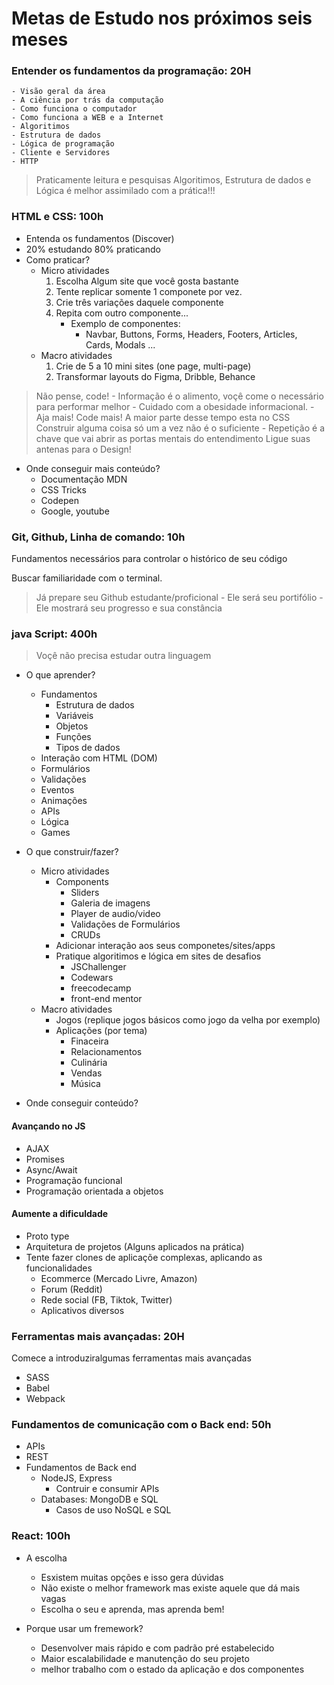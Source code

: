 # Metas de Estudo nos próximos seis meses

### Entender os fundamentos da programação: 20H
    - Visão geral da área
    - A ciência por trás da computação
    - Como funciona o computador 
    - Como funciona a WEB e a Internet
    - Algoritimos
    - Estrutura de dados 
    - Lógica de programação
    - Cliente e Servidores
    - HTTP
     
> Praticamente leitura e pesquisas
> Algoritimos, Estrutura de dados e Lógica é melhor assimilado com a prática!!! 

### HTML e CSS: 100h

* Entenda os fundamentos (Discover)
* 20% estudando 80% praticando
* Como praticar?
    * Micro atividades
        1. Escolha Algum site que você gosta bastante
        2. Tente replicar somente 1 componete por vez.
        3. Crie três variações daquele componente
        4. Repita com outro componente... 
            - Exemplo de componentes:
                 - Navbar, Buttons, Forms, Headers, Footers, Articles, Cards, Modals ...
    * Macro atividades
        1. Crie de 5 a 10 mini sites (one page, multi-page)
        2. Transformar layouts do Figma, Dribble, Behance

> Não pense, code!
    - Informação é o alimento, voçê come o necessário para performar melhor
    - Cuidado com a obesidade informacional.
    - Aja mais! Code mais!
> A maior parte desse tempo esta no CSS
> Construir alguma coisa só um a vez não é o suficiente
    - Repetição é a chave que vai abrir as portas mentais do entendimento
> Ligue suas antenas para o Design!

* Onde conseguir mais conteúdo?
    - Documentação MDN
    - CSS Tricks
    - Codepen
    - Google, youtube




### Git, Github, Linha de comando: 10h

Fundamentos necessários para controlar o histórico de seu código

Buscar familiaridade com o terminal.

> Já prepare seu Github estudante/proficional
    - Ele será seu portifólio
    - Ele mostrará seu progresso e sua constância 

### java Script: 400h

> Voçê não precisa estudar outra linguagem

* O que aprender?
    - Fundamentos 
        - Estrutura de dados
        - Variáveis
        - Objetos 
        - Funções 
        - Tipos de dados
    - Interação com HTML (DOM)
    - Formulários
    - Validações
    - Eventos 
    - Animações 
    - APIs
    - Lógica
    - Games

* O que construir/fazer?

    * Micro atividades
        - Components
            - Sliders
            - Galeria de imagens
            - Player de audio/video
            - Validações de Formulários
            - CRUDs
        - Adicionar interação aos seus componetes/sites/apps
        - Pratique algoritimos e lógica em sites de desafios
            - JSChallenger
            - Codewars
            - freecodecamp
            - front-end mentor
    * Macro atividades
        - Jogos (replique jogos básicos como jogo da velha por exemplo)
        - Aplicações (por tema)
            - Finaceira
            - Relacionamentos
            - Culinária
            - Vendas 
            - Música

* Onde conseguir conteúdo?

#### Avançando no JS
- AJAX
- Promises
- Async/Await
- Programação funcional
- Programação orientada a objetos

#### Aumente a dificuldade
- Proto type
- Arquitetura de projetos (Alguns aplicados na prática)
- Tente fazer clones de aplicaçõe complexas, aplicando as funcionalidades
    - Ecommerce (Mercado Livre, Amazon)
    - Forum (Reddit)
    - Rede social (FB, Tiktok, Twitter)
    - Aplicativos diversos

### Ferramentas mais avançadas: 20H

Comece a introduziralgumas ferramentas mais avançadas
- SASS
- Babel
- Webpack

### Fundamentos de comunicação com o Back end: 50h

- APIs
- REST 
- Fundamentos de Back end
    - NodeJS, Express
        - Contruir e consumir APIs 
    - Databases: MongoDB e SQL
        - Casos de uso NoSQL e SQL

### React: 100h

* A escolha
    - Esxistem muitas opções e isso gera dúvidas
    - Não existe o melhor framework mas existe aquele que dá mais vagas
    - Escolha o seu e aprenda, mas aprenda bem!

* Porque  usar um fremework?
    - Desenvolver mais rápido e com padrão pré estabelecido
    - Maior escalabilidade e manutenção do seu projeto
    - melhor trabalho com o estado da aplicação e dos componentes
      
        












































